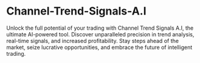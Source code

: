 # Channel-Trend-Signals-A.I
Unlock the full potential of your trading with Channel Trend Signals A.I, the ultimate AI-powered tool. Discover unparalleled precision in trend analysis, real-time signals, and increased profitability. Stay steps ahead of the market, seize lucrative opportunities, and embrace the future of intelligent trading. 
